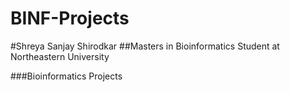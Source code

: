 # BINF-Projects

#Shreya Sanjay Shirodkar
##Masters in Bioinformatics Student at Northeastern University

###Bioinformatics Projects

